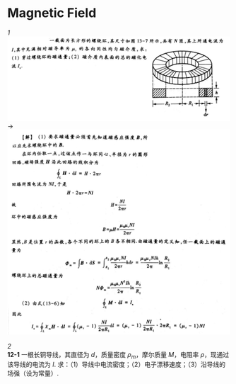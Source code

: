 # Magnetic Field

*1*  
<img src="assets/020-magneticfield-01-0.jpg" />  
->  
<img class="ansimg" src="assets/020-magneticfield-01-1.jpg" />

*2*  
**12-1** 一根长铜导线，其直径为 $d$，质量密度 $\rho_m$，摩尔质量 $M$，电阻率 $\rho$，现通过该导线的电流为 $I$. 求：（1）导线中电流密度；（2）电子漂移速度；（3）沿导线的场强（设为常量）.
